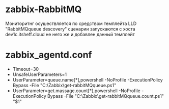 # zabbix-RabbitMQ
Мониторитнг осушествляется по средством темплейта LLD "RabbitMQqueue descovery" сценарии запускаются с хоста dev1c.itsheff.cloud не него же и добавлен данный темплейт
# zabbix_agentd.conf
- Timeout=30
- UnsafeUserParameters=1
- UserParameter=queue.name[*],powershell -NoProfile -ExecutionPolicy Bypass -File "C:\Zabbix\get-rabbitMQqueue.ps1"
- UserParameter=get.massage.count[*],powershell -NoProfile -ExecutionPolicy Bypass -File "C:\Zabbix\get-rabbitMQqueue.count.ps1" "$1"
